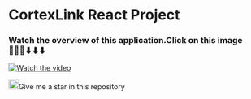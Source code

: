 # CortexLink React Project

### Watch the overview of this application.Click on this image 🔽🔽🔽⬇⬇⬇
[![Watch the video](https://i.ibb.co/6v8HSPG/cortelink.png)](https://youtu.be/97dOGfR6zlU)


<p><img src="https://cdn.worldvectorlogo.com/logos/red-star-1.svg" alt="star" width="20px" height="20px">Give me a star in this repository
</p>



